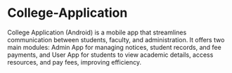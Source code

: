 # College-Application
College Application (Android) is a mobile app that streamlines communication between students, faculty, and administration. It offers two main modules: Admin App for managing notices, student records, and fee payments, and User App for students to view academic details, access resources, and pay fees, improving efficiency.
